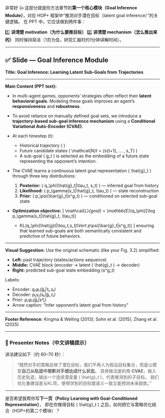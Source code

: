 非常好 👍 这部分就是你方法章节的**第一个核心模块（Goal Inference Module）**，对应 HOP+ 框架中“推测对手潜在目标（latent goal inference）”的关键逻辑。
在 PPT 中，它应该做到两件事：

1️⃣ **讲清楚 motivation（为什么要推目标）**
2️⃣ **讲清楚 mechanism（怎么推出来的）**
同时保持简洁（1页为佳，研究汇报时约1分钟讲解时间）。

---

## ✅ **Slide — Goal Inference Module**

**Title:**
**Goal Inference: Learning Latent Sub-Goals from Trajectories**

---

**Main Content (PPT text):**

* In multi-agent games, opponents’ strategies often reflect their **latent behavioral goals**.
  Modeling these goals improves an agent’s **responsiveness** and **robustness**.

* To avoid reliance on manually defined goal sets,
  we introduce a **trajectory-based sub-goal inference mechanism** using a
  **Conditional Variational Auto-Encoder (CVAE)**.

* At each timestep (t):

  * Historical trajectory (  )
  * Future candidate states ( \mathcal{N}*t = {s*{t+1}, … , s_T} )
  * A sub-goal ( g_t ) is selected as the embedding of a future state representing the opponent’s intention.

* The CVAE learns a continuous latent goal representation ( \hat{g}_t ) through three key distributions:

  1. **Posterior:** ( q_\phi(\hat{g}_t|\tau_t, s_t) ) — inferred goal from history
  2. **Likelihood:** ( p_\gamma(s_t|\hat{g}_t, \tau_t) ) — state reconstruction
  3. **Prior:** ( p_\psi(\bar{g}_t|s^g_t) ) — conditioned on selected sub-goal state

* **Optimization objective:**
  [
  \mathcal{L}*{goal} =
  \mathbb{E}*{q_\phi}[\log p_\gamma(s_t|\hat{g}_t, \tau_t)]

  * KL(q_\phi(\hat{g}*t|\tau_t,s_t)\Vert p*\psi(\bar{g}_t|s^g_t))
    ]
    ensuring that learned sub-goals are both semantically consistent and predictive of future behaviors.

---

**Visual Suggestion:**
Use the original schematic (like your Fig. 3.2) simplified:

* **Left:** past trajectory (states/actions sequence)
* **Middle:** CVAE block (encoder → latent ( \hat{g}_t ) → decoder)
* **Right:** predicted sub-goal state embedding (s^g_t)

Labels:

* Encoder: *q₍φ₎(ĝₜ|τₜ,sₜ)*
* Decoder: *p₍γ₎(sₜ|ĝₜ,τₜ)*
* Prior: *p₍ψ₎(ḡₜ|sᵍₜ)*
* Arrow caption: “Infer opponent’s latent goal from history”

---

**Footer Reference:**
Kingma & Welling (2013); Sohn et al. (2015); Zhang et al. (2025)

---

### 💬 Presenter Notes（中文讲稿提示）

讲法建议如下（约 60–70 秒）：

> “既然对手的策略反映了潜在目标，我们不再人为假设目标集合，而是让模型**自己从轨迹中推断对手想达成什么状态**。
> 具体做法是利用 **CVAE**，输入历史轨迹，输出一个连续潜变量 ( \hat{g}_t )，代表推测到的子目标。
> 我们优化重建误差与KL项，使得学到的目标既语义一致又能预测未来趋势。”

---

是否希望我帮你写**下一页（Policy Learning with Goal-Conditioned Representation）**，
即在你推得目标 ( \hat{g}_t ) 之后，如何把它与策略优化结合（HOP+的第二个模块）？
